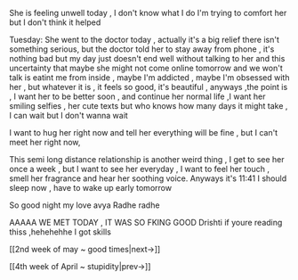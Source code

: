 
She is feeling unwell today , I don't know what I do I'm trying to comfort her but I don't think it helped

Tuesday:
She went to the doctor today , actually it's a big relief there isn't something serious, but the doctor told her to stay away from phone , it's nothing bad but my day just doesn't end well without talking to her and this uncertainty that maybe she might not come online tomorrow and we won't talk is eatint me from inside , maybe I'm addicted , maybe I'm obsessed with her , but whatever it is , it feels so good, it's beautiful , anyways ,the point is , I want her to be better soon , and continue her normal life ,I want her smiling selfies , her cute texts but who knows how many days it might take , I can wait but I don't wanna wait 

I want to hug her right now and tell her everything will be fine , but I can't meet her right now, 

This semi long distance relationship is another weird thing , I get to see her once a week , but I want to see her everyday , I want to feel her touch , smell her fragrance and hear her soothing voice. Anyways it's 11:41 I should sleep now , have to wake up early tomorrow

So good night my love avya 
Radhe radhe 

AAAAA WE MET TODAY , IT WAS SO FKING GOOD 
Drishti if youre reading thiss ,hehehehhe I got skills

[[2nd week of may ~ good times|next->]]

[[4th week of April ~ stupidity|prev->]]